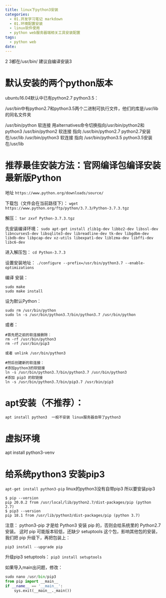 ```yaml
---
title: linux下python3安装
categories:
  - 01.开发学习笔记 markdown
  - 01.环境配置安装
  - linux软件使用
  - python web服务器端相关工具安装配置
tags:
  - python web
date:
---
```


2 3都在/usr/bin/ 建议自编译安装3

# 默认安装的两个python版本
ubuntu16.04默认中已有python2.7 python3.5：

/usr/bin中有python2.7和python3.5两个二进制可执行文件，他们的库是/usr/lib的同名文件夹

/usr/bin/python 软连接 用alternatives命令切换指向/usr/bin/python2和python3
/usr/bin/python2 软连接 指向 /usr/bin/python2.7  python2.7安装在/usr/lib
/usr/bin/python3 软连接 指向 /usr/bin/python3.5  python3.5安装在/usr/lib

# 推荐最佳安装方法：官网编译包编译安装最新版Python
地址 `https://www.python.org/downloads/source/`

下载包（文件会在当前路径下）：
`wget https://www.python.org/ftp/python/3.7.3/Python-3.7.3.tgz`

解压：
`tar zxvf Python-3.7.3.tgz`

先安装编译环境：
`sudo apt-get install zlib1g-dev libbz2-dev libssl-dev libncurses5-dev libsqlite3-dev libreadline-dev tk-dev libgdbm-dev libdb-dev libpcap-dev xz-utils libexpat1-dev liblzma-dev libffi-dev libc6-dev`

进入解压包：
`cd Python-3.7.3 `

设置安装地址：
`./configure --prefix=/usr/bin/python3.7 --enable-optimizations`

编译 安装：

```
sudo make
sudo make install
```

设为默认Python：

```
sudo rm /usr/bin/python
sudo ln -s /usr/bin/python3.7/bin/python3.7 /usr/bin/python
```
或者：

```
#首先把之前的软连接删除：
rm -rf /usr/bin/python3
rm -rf /usr/bin/pip3

或者 unlink /usr/bin/python3

#然后创建新的软连接：
#添加python3的软链接
ln -s /usr/bin/python3.7/bin/python3.7 /usr/bin/python3
#添加 pip3 的软链接
ln -s /usr/bin/python3.7/bin/pip3.7 /usr/bin/pip3
```

# apt安装（不推荐）：
```
apt install python3  一般不安装 linux服务器自带了python3 
```

# 虚拟环境
apt install python3-venv

# 给系统python3 安装pip3
`apt-get install python3-pip`   linux的python3没有自带pip3 所以要安装pip3
```
$ pip --version
pip 20.0.2 from /usr/local/lib/python2.7/dist-packages/pip (python 2.7)
$ pip3 --version
pip 18.1 from /usr/lib/python3/dist-packages/pip (python 3.7)
```

注意： python3-pip 才是给 Python3 安装 pip 的，否则会给系统里的 Python2.7 安装。
这时 pip 可能版本较低，还缺少 setuptools 这个包，影响其他包的安装，我们把 pip 升级下，再把包装上：

`pip3 install --upgrade pip`

升级pip3 setuptools：
`pip3 install setuptools`

如果导入main出问题，修改：

```python
sudo nano /usr/bin/pip3
from pip import __main__
if __name__ == '__main__':
    sys.exit(__main__._main())
```
